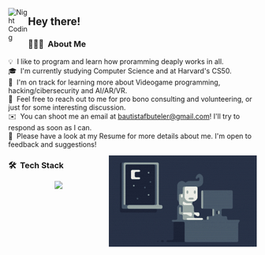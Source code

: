 <img alt="Night Coding" src="./assets/Hand%20Wave.gif" width='40' align="left"/><h2>Hey there!</h2>

### 👨🏻‍💻 &nbsp;About Me

💡 &nbsp;I like to program and learn how proramming deaply works in all.\
🎓 &nbsp;I'm currently studying Computer Science and at Harvard's CS50.\
🌱 &nbsp;I'm on track for learning more about Videogame programming, hacking/cibersecurity and AI/AR/VR.\
💬 &nbsp;Feel free to reach out to me for pro bono consulting and volunteering, or just for some interesting discussion.\
✉️ &nbsp;You can shoot me an email at bautistafbuteler@gmail.com! I'll try to respond as soon as I can.\
📄 &nbsp;Please have a look at my Resume for more details about me. I'm open to feedback and suggestions!

<img alt="Night Coding" src="https://raw.githubusercontent.com/AVS1508/AVS1508/master/assets/Night-Coding.gif" align="right"/>

### 🛠 &nbsp;Tech Stack
<p align="center">
  <a href="https://skillicons.dev">
    <img src="https://skillicons.dev/icons?i=c,cs,cpp,py,vscode,unreal,unity,ps,pr,discord&perline=5" (https://skillicons.dev) />
  </a>
</p>
